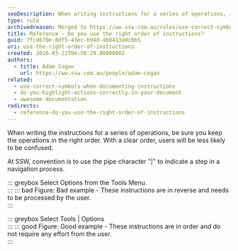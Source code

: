 ```yaml
---
seoDescription: When writing instructions for a series of operations, it's crucial to maintain the correct order to prevent user confusion.
type: rule
archivedreason: Merged to https://ww.ssw.com.au/rules/use-correct-symbols-when-documenting-instructions/
title: Reference - Do you use the right order of instructions?
guid: 7fcd670e-8df5-43ec-b94d-4b8413a0c0b5
uri: use-the-right-order-of-instructions
created: 2016-03-22T04:50:29.0000000Z
authors:
  - title: Adam Cogan
    url: https://ww.ssw.com.au/people/adam-cogan
related:
  - use-correct-symbols-when-documenting-instructions
  - do-you-highlight-actions-correctly-in-your-document
  - awesome-documentation
redirects:
  - reference-do-you-use-the-right-order-of-instructions
---
```


When writing the instructions for a series of operations, be sure you keep the operations in the right order. With a clear order, users will be less likely to be confused.

At SSW, convention is to use the pipe character "|" to indicate a step in a navigation process.

<!--endintro-->

::: greybox
Select Options from the Tools Menu.  
:::
::: bad
Figure: Bad example - These instructions are in reverse and needs to be processed by the user.  
:::

::: greybox
Select Tools | Options  
:::
::: good
Figure: Good example - These instructions are in order and do not require any effort from the user.  
:::
